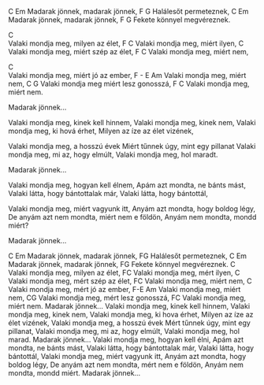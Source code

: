 
C               Em
Madarak jönnek, madarak jönnek,
 F         G
Halálesőt permeteznek,
C               Em
Madarak jönnek, madarak jönnek,
 F              G
Fekete könnyel megvéreznek.


C                  \
Valaki mondja meg, milyen az élet,
F                  C
Valaki mondja meg, miért ilyen,
C                  \
Valaki mondja meg, miért szép az élet,
F                  C
Valaki mondja meg, miért nem,


C                  \
Valaki mondja meg, miért jó az ember,
F - E              Am
Valaki mondja meg, miért nem,
C                  G
Valaki mondja meg miért lesz gonosszá,
F                  C
Valaki mondja meg, miért nem.


Madarak jönnek...


Valaki mondja meg, kinek kell hinnem,
Valaki mondja meg, kinek nem,
Valaki mondja meg, ki hová érhet,
Milyen az íze az élet vizének,


Valaki mondja meg, a hosszú évek
Miért tűnnek úgy, mint egy pillanat
Valaki mondja meg, mi az, hogy elmúlt,
Valaki mondja meg, hol maradt.


Madarak jönnek...


Valaki mondja meg, hogyan kell élnem,
Apám azt mondta, ne bánts mást,
Valaki látta, hogy bántottalak már,
Valaki látta, hogy bántottál,


Valaki mondja meg, miért vagyunk itt,
Anyám azt mondta, hogy boldog légy,
De anyám azt nem mondta, miért nem e földön,
Anyám nem mondta, mondd miért?


Madarak jönnek...




C               Em
Madarak jönnek, madarak jönnek,
FG
Halálesőt permeteznek,
C Em
Madarak jönnek, madarak jönnek, 
FG
Fekete könnyel megvéreznek. 
C\
Valaki mondja meg, milyen az élet, FC
Valaki mondja meg, mért ilyen, C\
Valaki mondja meg, mért szép az élet, FC
Valaki mondja meg, miért nem, C\
Valaki mondja meg, mért jó az ember, F-E Am
Valaki mondja meg, miért nem, CG
Valaki mondja meg, mért lesz gonosszá, FC
Valaki mondja meg, miért nem. 
Madarak jönnek...
Valaki mondja meg, kinek kell hinnem,
Valaki mondja meg, kinek nem,
Valaki mondja meg, ki hova érhet,
Milyen az íze az élet vizének,
Valaki mondja meg, a hosszú évek
Mért tűnnek úgy, mint egy pillanat,
Valaki mondja meg, mi az, hogy elmúlt,
Valaki mondja meg, hol marad.
Madarak jönnek...
Valaki mondja meg, hogyan kell élni,
Apám azt mondta, ne bánts mást,
Valaki látta, hogy bántottalak már,
Valaki látta, hogy bántottál,
Valaki mondja meg, miért vagyunk itt,
Anyám azt mondta, hogy boldog légy,
De anyám azt nem mondta, mért nem e földön,
Anyám nem mondta, mondd miért.
Madarak jönnek...
